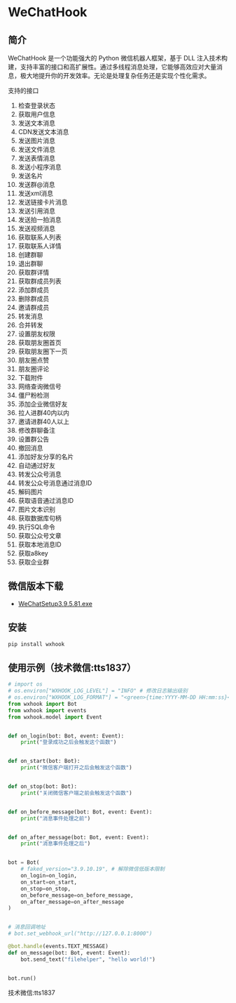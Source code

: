 # WeChatHook

## 简介

WeChatHook 是一个功能强大的 Python 微信机器人框架，基于 DLL 注入技术构建，支持丰富的接口和高扩展性。通过多线程消息处理，它能够高效应对大量消息，极大地提升你的开发效率。无论是处理复杂任务还是实现个性化需求。

支持的接口
1. 检查登录状态
2. 获取用户信息
3. 发送文本消息
4. CDN发送文本消息
5. 发送图片消息
6. 发送文件消息
7. 发送表情消息
8. 发送小程序消息
9. 发送名片
10. 发送群@消息
11. 发送xml消息
12. 发送链接卡片消息
13. 发送引用消息
14. 发送拍一拍消息
15. 发送视频消息
16. 获取联系人列表
17. 获取联系人详情
18. 创建群聊
19. 退出群聊
20. 获取群详情
21. 获取群成员列表
22. 添加群成员
23. 删除群成员
24. 邀请群成员
25. 转发消息
26. 合并转发
27. 设置朋友权限
28. 获取朋友圈首页
29. 获取朋友圈下一页
30. 朋友圈点赞
31. 朋友圈评论
32. 下载附件
33. 网络查询微信号
34. 僵尸粉检测
35. 添加企业微信好友
36. 拉人进群40内以内
37. 邀请进群40人以上
38. 修改群聊备注
39. 设置群公告
40. 撤回消息
41. 添加好友分享的名片
42. 自动通过好友
43. 转发公众号消息
44. 转发公众号消息通过消息ID
45. 解码图片
46. 获取语音通过消息ID
47. 图片文本识别
48. 获取数据库句柄
49. 执行SQL命令
50. 获取公众号文章
51. 获取本地消息ID
52. 获取a8key
53. 获取企业群

## 微信版本下载
- [WeChatSetup3.9.5.81.exe](http://oss.zuoyu.top/WeChatSetup-3.9.5.81.exe)

## 安装

```bash
pip install wxhook
```

## 使用示例（技术微信:tts1837）

```python
# import os
# os.environ["WXHOOK_LOG_LEVEL"] = "INFO" # 修改日志输出级别
# os.environ["WXHOOK_LOG_FORMAT"] = "<green>{time:YYYY-MM-DD HH:mm:ss}</green> | <level>{message}</level>" # 修改日志输出格式
from wxhook import Bot
from wxhook import events
from wxhook.model import Event


def on_login(bot: Bot, event: Event):
    print("登录成功之后会触发这个函数")


def on_start(bot: Bot):
    print("微信客户端打开之后会触发这个函数")


def on_stop(bot: Bot):
    print("关闭微信客户端之前会触发这个函数")


def on_before_message(bot: Bot, event: Event):
    print("消息事件处理之前")


def on_after_message(bot: Bot, event: Event):
    print("消息事件处理之后")


bot = Bot(
    # faked_version="3.9.10.19", # 解除微信低版本限制
    on_login=on_login,
    on_start=on_start,
    on_stop=on_stop,
    on_before_message=on_before_message,
    on_after_message=on_after_message
)


# 消息回调地址
# bot.set_webhook_url("http://127.0.0.1:8000")

@bot.handle(events.TEXT_MESSAGE)
def on_message(bot: Bot, event: Event):
    bot.send_text("filehelper", "hello world!")


bot.run()
```
技术微信:tts1837
